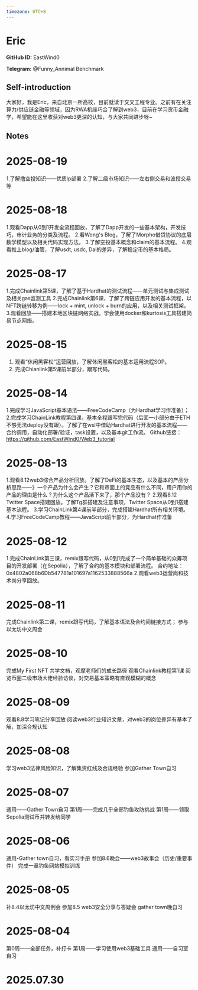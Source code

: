 ```yaml
---
timezone: UTC+8
---
```


# Eric

**GitHub ID:** EastWind0

**Telegram:** @Funny_Annimal Benchmark

## Self-introduction

大家好，我是Eric，来自北京一所高校，目前就读于交叉工程专业。之前有在关注算力/供应链金融等领域，因为RWA机缘巧合了解到web3，目前在学习货币金融学，希望能在这里收获对web3更深的认知，与大家共同进步呀~

## Notes

<!-- Content_START -->
# 2025-08-19

1.了解撸空投知识——优质ip部署
2.了解二级市场知识——左右侧交易和波段交易等

# 2025-08-18

1.观看Dapp从0到1开发全流程回放，了解了Dapp开发的一些基本架构，开发技巧，审计业务的分类及流程。
2.看Wong's Blog，了解了Morpho借贷协议的底层数学模型以及相关代码实现方法。
3.了解空投基本概念和claim的基本流程。
4.观看推上blog/油管，了解usdt, usdc, Dai的差异，了解稳定币的基本格局。

# 2025-08-17

1.完成Chainlink第5课，了解了基于Hardhat的测试流程——单元测试与集成测试及相关gas监测工具
2.完成Chainlink第6课，了解了跨链应用开发的基本流程，以NFT跨链转移为例——lock + mint, unlock + burn的应用，以及相关测试框架。
3.观看回放——搭建本地区块链网络实战。学会使用docker和kurtosis工具搭建简易节点网络。

# 2025-08-15

1. 观看“休闲黑客松”运营回放，了解休闲黑客松的基本运用流程SOP。
2. 完成Chianlink第5课前半部分，跟写代码。

# 2025-08-14

1.完成学习JavaScript基本语法——FreeCodeCamp（为Hardhat学习作准备）；
2.完成学习ChainLink教程第四课，基本全程跟写完代码（后面一小部分由于ETH不够无法deploy没有跟）。了解了在wsl中借助Hardhat进行开发的基本流程——合约调用，自动化部署/验证，task设置，以及基本git工作流。
Github链接：https://github.com/EastWind0/Web3_tutorial

# 2025-08-13

1.观看8.12web3综合产品分析回放。了解了DeFi的基本生态，以及基本的产品分析思路——》一个产品为什么会产生？它和市面上的竞品有什么不同，用户用你的产品的理由是什么？为什么这个产品活下来了，那个产品没有？
2.观看8.12 Twitter Space搭建回放。了解Tg群搭建及注意事项，Twitter Space从0到1搭建基本流程。
3.学习ChainLink第4课前半部分，完成搭建Hardhat所有相关环境。
4.学习FreeCodeCamp教程——JavaScript前半部分，为Hardhat作准备

# 2025-08-12

1.完成ChainLink第三课，remix跟写代码，从0到1完成了一个简单基础的众筹项目的开发部署（在Sepolia），了解了合约的基本模块和部署流程。
合约地址：0x4802a068b6Db547781a101697a1162533888566a
2.观看web3运营岗和技术岗分享回放。

# 2025-08-11

完成Chainlink第二课，remix跟写代码，了解基本语法及合约间链接方式；
参与以太坊中文周会

# 2025-08-10

完成My First NFT
共学文档，观摩老师们的成长路径
观看Chainlink教程第1课
阅览币圈二级市场大佬经验访谈，对交易基本策略有直观模糊的概念

# 2025-08-09

观看8.8学习笔记分享回放
阅读web3行业知识文章，对web3的岗位差异有基本了解，加深合规认知

# 2025-08-08

学习web3法律风险知识，了解集资红线及合规经验
参加Gather Town自习

# 2025-08-07

通用——Gather Town自习
第1周——完成几乎全部钓鱼攻防挑战
第1周——领取Sepolia测试币并转发给同学

# 2025-08-06

通用-Gather town自习，看实习手册
参加8.6晚会——web3故事会（历史/重要事件）
完成一章钓鱼网站模拟训练

# 2025-08-05

补8.4以太坊中文周例会
参加8.5 web3安全分享与答疑会
gather town晚自习

# 2025-08-04

第0周——全部任务，补打卡
第1周——学习使用web3基础工具
通用——自习室自习


# 2025.07.30


<!-- Content_END -->
